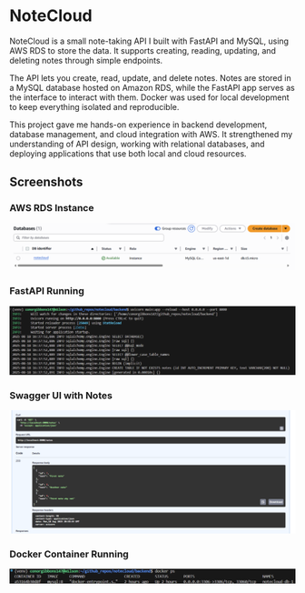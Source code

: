 # NoteCloud

NoteCloud is a small note-taking API I built with FastAPI and MySQL, using AWS RDS to store the data. It supports creating, reading, updating, and deleting notes through simple endpoints.

The API lets you create, read, update, and delete notes. Notes are stored in a MySQL database hosted on Amazon RDS, while the FastAPI app serves as the interface to interact with them. Docker was used for local development to keep everything isolated and reproducible.

This project gave me hands-on experience in backend development, database management, and cloud integration with AWS. It strengthened my understanding of API design, working with relational databases, and deploying applications that use both local and cloud resources.

## Screenshots  

### AWS RDS Instance  
![AWS RDS Instance](screenshots/rds_instance.png)  

### FastAPI Running  
![FastAPI Running](screenshots/api_running.png)  

### Swagger UI with Notes  
![Swagger UI Notes](screenshots/docs_notes.png)  

### Docker Container Running  
![Docker Container](screenshots/docker_ps.png)  
